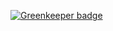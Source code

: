 
[![Greenkeeper badge](https://badges.greenkeeper.io/dword-design/vue-focus-on-mouseup.svg)](https://greenkeeper.io/)
